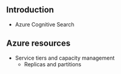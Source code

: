 ## Introduction
  - Azure Cognitive Search
## Azure resources
  - Service tiers and capacity management
    - Replicas and partitions